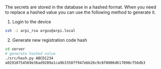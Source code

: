 The secrets are stored in the database in a hashed format.
When you need to replace a hashed value you can use the following
method to generate it.

1. Login to the device
```bash
ssh -i arpi_rsa argus@arpi.local
```

2. Generate new registration code hash
```bash
cd server
# generate hashed value
./src/hash.py ABCD1234
a02910754569e36ad9209a1ca9b3358ff947ebb26c9c8f8006d617090cf56db3
```
